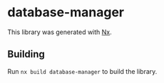 # database-manager

This library was generated with [Nx](https://nx.dev).

## Building

Run `nx build database-manager` to build the library.
